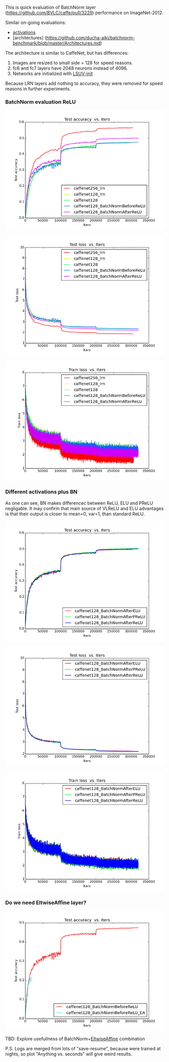 This is quick evaluation of BatchNorm layer (https://github.com/BVLC/caffe/pull/3229) performance on ImageNet-2012. 

Similar on-going evaluations:
- [activations](https://github.com/ducha-aiki/batchnorm-benchmark/blob/master/Activations.md)
- [architectures] (https://github.com/ducha-aiki/batchnorm-benchmark/blob/master/Architectures.md)

The architecture is similar to CaffeNet, but has differences:

1. Images are resized to small side = 128 for speed reasons.
2. fc6 and fc7 layers have 2048 neurons instead of 4096. 
3. Networks are initialized with [LSUV-init](http://arxiv.org/abs/1511.06422)

Because LRN layers add nothing to accuracy, they were removed for speed reasons in further experiments.


### BatchNorm evaluation ReLU

![CaffeNet128 test accuracy](/logs/img/0.png)


![CaffeNet128 test loss](/logs/img/2.png)


![CaffeNet128 train loss](/logs/img/6.png)


### Different activations plus BN
As one can see, BN makes differencec between ReLU, ELU and PReLU negligable. It may confirm that main source of VLReLU and ELU advantages is that their output is closer to mean=0, var=1, than standard ReLU.

![CaffeNet128 test accuracy](/logs/img/bn_act0.png)


![CaffeNet128 test loss](/logs/img/bn_act2.png)


![CaffeNet128 train loss](/logs/img/bn_act6.png)



### Do we need EltwiseAffine layer?

![CaffeNet128 test accuracy](/logs/img/beforeReLU_ea.png)

TBD: Explore usefullness of BatchNorm+[EltwiseAffine](https://github.com/BVLC/caffe/pull/2996) combination

P.S. Logs are merged from lots of "save-resume", because were trained at nights, so plot "Anything vs. seconds" will give weird results. 

